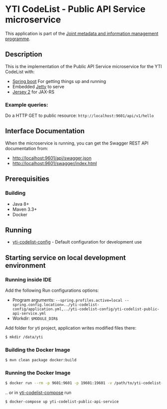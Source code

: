 # YTI CodeList - Public API Service microservice

This application is part of the [Joint metadata and information management programme](https://wiki.julkict.fi/julkict/yti).

## Description

This is the implementation of the Public API Service microservice for the YTI CodeList with:

* [Spring boot] For getting things up and running
* Embedded [Jetty] to serve
* [Jersey 2] for JAX-RS

### Example queries:

Do a HTTP GET to public resource:
`http://localhost:9601/api/v1/hello`

## Interface Documentation

When the microservice is running, you can get the Swagger REST API documentation from:
- [http://localhost:9601/api/swagger.json](http://localhost:9601/codelist-api/api/swagger.json)
- [http://localhost:9601/swagger/index.html](http://localhost:9601/codelist-api/swagger/index.html)

## Prerequisities

### Building
- Java 8+
- Maven 3.3+
- Docker

## Running

- [yti-codelist-config](https://github.com/vrk-yti/yti-codelist-config) - Default configuration for development use

## Starting service on local development environment

### Running inside IDE

Add the following Run configurations options:

- Program arguments: `--spring.profiles.active=local --spring.config.location=../yti-codelist-config/application.yml,../yti-codelist-config/yti-codelist-public-api-service.yml`
- Workdir: `$MODULE_DIR$`

Add folder for yti project, application writes modified files there:

```bash
$ mkdir /data/yti
```


### Building the Docker Image

```bash
$ mvn clean package docker:build
```

### Running the Docker Image

```bash
$ docker run --rm -p 9601:9601 -p 19601:19601 -v /path/to/yti-codelist-config:/config --name=yti-codelist-public-api-service yti-codelist-public-api-service -a --spring.config.location=/config/application.yml,/config/yti-codelist-public-api-service.yml
```

.. or in [yti-codelist-compose](https://github.com/vrk-yti/yti-codelist-compose/) run

```bash
$ docker-compose up yti-codelist-public-api-service
```

[Spring boot]:http://projects.spring.io/spring-boot/
[Jetty]:http://www.eclipse.org/jetty/
[Jersey 2]:https://jersey.java.net
